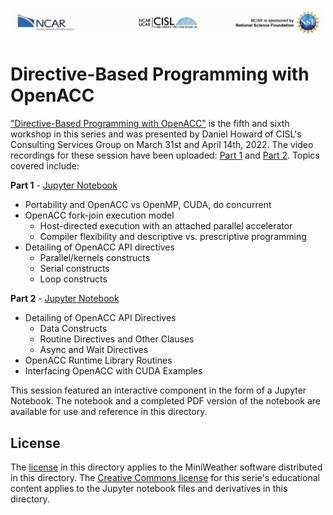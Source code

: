 ![NCAR UCAR Logo](../NCAR_CISL_NSF_banner.jpeg)
# Directive-Based Programming with OpenACC

["Directive-Based Programming with OpenACC"](05_openACC_miniWeather_Tutorial.slides.pdf) is the fifth and sixth workshop in this series and was presented by Daniel Howard of CISL's Consulting Services Group on March 31st and April 14th, 2022. The video recordings for these session have been uploaded: [Part 1](https://youtu.be/NYEas1HVS00) and [Part 2](https://youtu.be/nAyqaYeshXM). Topics covered include:

__Part 1__ - [Jupyter Notebook](05_openACC_miniWeather_Tutorial.ipynb)
* Portability and OpenACC vs OpenMP, CUDA, do concurrent
* OpenACC fork-join execution model
    * Host-directed execution with an attached parallel accelerator
    * Compiler flexibility and descriptive vs. prescriptive programming
* Detailing of OpenACC API directives
    * Parallel/kernels constructs
    * Serial constructs
    * Loop constructs

__Part 2__ - [Jupyter Notebook](05p2_openACC_miniWeather_Tutorial.ipynb)
* Detailing of OpenACC API Directives
    * Data Constructs
    * Routine Directives and Other Clauses
    * Async and Wait Directives
* OpenACC Runtime Library Routines
* Interfacing OpenACC with CUDA Examples

This session featured an interactive component in the form of a Jupyter Notebook. The notebook and a completed PDF version of the notebook are available for use and reference in this directory.

## License
The [license](LICENSE) in this directory applies to the MiniWeather software distributed in this directory. The [Creative Commons license](../LICENSE) for this serie's educational content applies to the Jupyter notebook files and derivatives in this directory.
